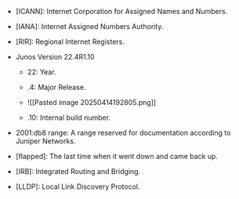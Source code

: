 - [ICANN]: Internet Corporation for Assigned Names and Numbers.
	
- [IANA]: Internet Assigned Numbers Authority.
	
- [RIR]: Regional Internet Registers.
	
- Junos Version 22.4R1.10
	
	- 22: Year.
		
	- .4: Major Release.
		
	- ![[Pasted image 20250414192805.png]]
		
	- .10: Internal build number.
	
- 2001:db8 range: A range reserved for documentation according to Juniper Networks.
	
- [flapped]: The last time when it went down and came back up.
	
- [IRB]: Integrated Routing and Bridging.
	
- [LLDP]: Local Link Discovery Protocol.